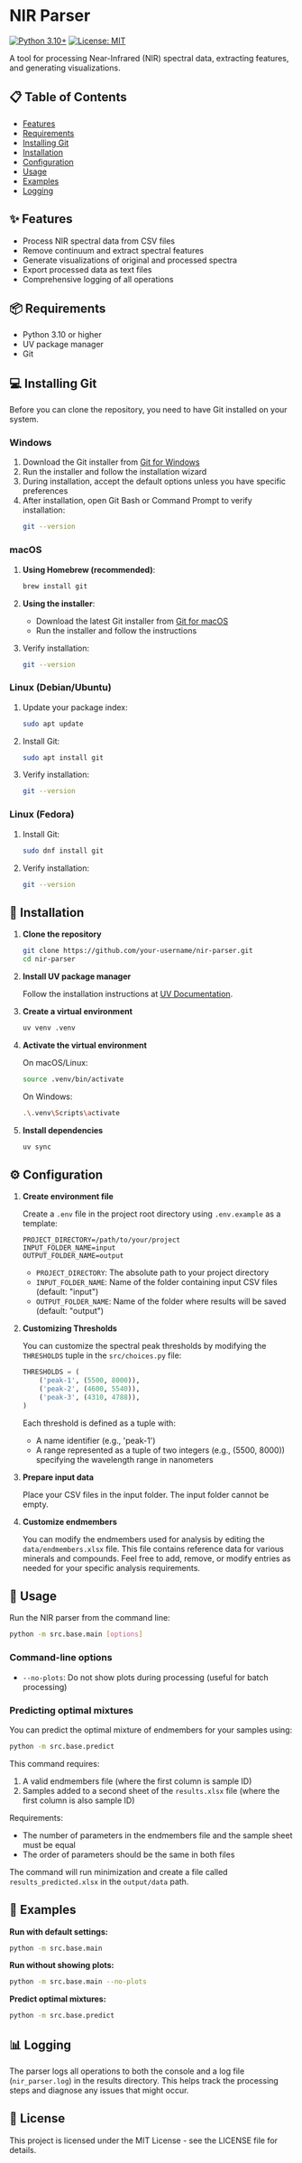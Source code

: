 # NIR Parser

[![Python 3.10+](https://img.shields.io/badge/Python-3.10+-blue.svg)](https://www.python.org/downloads/)
[![License: MIT](https://img.shields.io/badge/License-MIT-yellow.svg)](https://opensource.org/licenses/MIT)

A tool for processing Near-Infrared (NIR) spectral data, extracting features, and generating visualizations.

## 📋 Table of Contents

- [Features](#-features)
- [Requirements](#-requirements)
- [Installing Git](#-installing-git)
- [Installation](#-installation)
- [Configuration](#-configuration)
- [Usage](#-usage)
- [Examples](#-examples)
- [Logging](#-logging)

## ✨ Features

- Process NIR spectral data from CSV files
- Remove continuum and extract spectral features
- Generate visualizations of original and processed spectra
- Export processed data as text files
- Comprehensive logging of all operations

## 📦 Requirements

- Python 3.10 or higher
- UV package manager
- Git

## 💻 Installing Git

Before you can clone the repository, you need to have Git installed on your system.

### Windows

1. Download the Git installer from [Git for Windows](https://git-scm.com/download/win)
2. Run the installer and follow the installation wizard
3. During installation, accept the default options unless you have specific preferences
4. After installation, open Git Bash or Command Prompt to verify installation:
   ```bash
   git --version
   ```

### macOS

1. **Using Homebrew (recommended)**:
   ```bash
   brew install git
   ```

2. **Using the installer**:
   - Download the latest Git installer from [Git for macOS](https://git-scm.com/download/mac)
   - Run the installer and follow the instructions

3. Verify installation:
   ```bash
   git --version
   ```

### Linux (Debian/Ubuntu)

1. Update your package index:
   ```bash
   sudo apt update
   ```

2. Install Git:
   ```bash
   sudo apt install git
   ```

3. Verify installation:
   ```bash
   git --version
   ```

### Linux (Fedora)

1. Install Git:
   ```bash
   sudo dnf install git
   ```

2. Verify installation:
   ```bash
   git --version
   ```

## 🚀 Installation

1. **Clone the repository**

   ```bash
   git clone https://github.com/your-username/nir-parser.git
   cd nir-parser
   ```

2. **Install UV package manager**

   Follow the installation instructions at [UV Documentation](https://docs.astral.sh/uv/getting-started/installation/).

3. **Create a virtual environment**

   ```bash
   uv venv .venv
   ```

4. **Activate the virtual environment**

   On macOS/Linux:
   ```bash
   source .venv/bin/activate
   ```

   On Windows:
   ```bash
   .\.venv\Scripts\activate
   ```

5. **Install dependencies**

   ```bash
   uv sync
   ```

## ⚙️ Configuration

1. **Create environment file**

   Create a `.env` file in the project root directory using `.env.example` as a template:

   ```
   PROJECT_DIRECTORY=/path/to/your/project
   INPUT_FOLDER_NAME=input
   OUTPUT_FOLDER_NAME=output
   ```

   - `PROJECT_DIRECTORY`: The absolute path to your project directory
   - `INPUT_FOLDER_NAME`: Name of the folder containing input CSV files (default: "input")
   - `OUTPUT_FOLDER_NAME`: Name of the folder where results will be saved (default: "output")

2. **Customizing Thresholds**

   You can customize the spectral peak thresholds by modifying the `THRESHOLDS` tuple in the `src/choices.py` file:

   ```python
   THRESHOLDS = (
       ('peak-1', (5500, 8000)),
       ('peak-2', (4600, 5540)),
       ('peak-3', (4310, 4788)),
   )
   ```

   Each threshold is defined as a tuple with:
   - A name identifier (e.g., 'peak-1')
   - A range represented as a tuple of two integers (e.g., (5500, 8000)) specifying the wavelength range in nanometers

3. **Prepare input data**

   Place your CSV files in the input folder. The input folder cannot be empty.

4. **Customize endmembers**

   You can modify the endmembers used for analysis by editing the `data/endmembers.xlsx` file. This file contains reference data for various minerals and compounds. Feel free to add, remove, or modify entries as needed for your specific analysis requirements.

## 🔧 Usage

Run the NIR parser from the command line:

```bash
python -m src.base.main [options]
```

### Command-line options

- `--no-plots`: Do not show plots during processing (useful for batch processing)

### Predicting optimal mixtures

You can predict the optimal mixture of endmembers for your samples using:

```bash
python -m src.base.predict
```

This command requires:
1. A valid endmembers file (where the first column is sample ID)
2. Samples added to a second sheet of the `results.xlsx` file (where the first column is also sample ID)

Requirements:
- The number of parameters in the endmembers file and the sample sheet must be equal
- The order of parameters should be the same in both files

The command will run minimization and create a file called `results_predicted.xlsx` in the `output/data` path.

## 📝 Examples

**Run with default settings:**
```bash
python -m src.base.main
```

**Run without showing plots:**
```bash
python -m src.base.main --no-plots
```

**Predict optimal mixtures:**
```bash
python -m src.base.predict
```

## 📊 Logging

The parser logs all operations to both the console and a log file (`nir_parser.log`) in the results directory. This helps track the processing steps and diagnose any issues that might occur.

## 📄 License

This project is licensed under the MIT License - see the LICENSE file for details.
